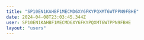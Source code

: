 ```yaml
---
title: "SP10EN1KAHBF1MECMD6XY6FKYPQXMT6WTPPN9FBHE"
date: 2024-04-08T23:03:45.344Z
user: SP10EN1KAHBF1MECMD6XY6FKYPQXMT6WTPPN9FBHE
layout: "users"
---
```

    